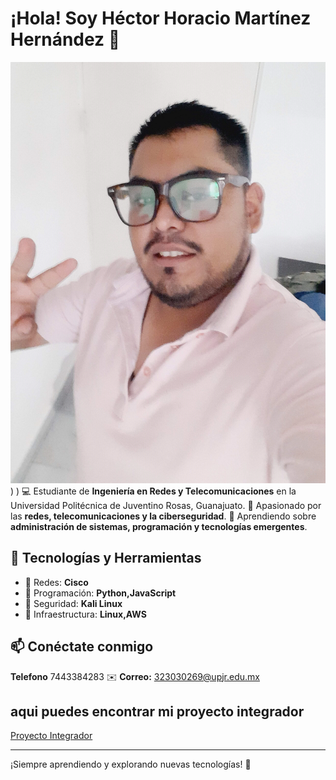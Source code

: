 # ¡Hola! Soy Héctor Horacio Martínez Hernández 👋
![portada](https://github.com/Hector125-38/mi_pagina-web_github.io/blob/58e59d41700c7f340ca3d6518ac556d8d0b1ddc1/mi%20foto.png)
)
)
💻 Estudiante de **Ingeniería en Redes y Telecomunicaciones** en la Universidad Politécnica de Juventino Rosas, Guanajuato.
📡 Apasionado por las **redes, telecomunicaciones y la ciberseguridad**.
🚀 Aprendiendo sobre **administración de sistemas, programación y tecnologías emergentes**.

## 🚀 Tecnologías y Herramientas

- 🔹 Redes: **Cisco**
- 🔹 Programación: **Python,JavaScript**
- 🔹 Seguridad: **Kali Linux**
- 🔹 Infraestructura: **Linux,AWS**

## 📫 Conéctate conmigo
**Telefono** 7443384283
✉️ **Correo:** 323030269@upjr.edu.mx 


## aqui puedes encontrar mi proyecto integrador 
[Proyecto Integrador](https://hector125-38.github.io/Proyecto-Integradogithub.io/)

---
¡Siempre aprendiendo y explorando nuevas tecnologías! 🚀
